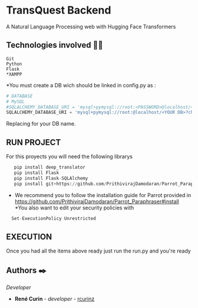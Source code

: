 # TransQuest Backend
A Natural Language Processing  web with Hugging Face Transformers

## Technologies involved 👩‍💻
```
Git
Python
Flask
*XAMPP
```
*You must create a DB wich should be linked in config.py as :
```py
# DATABASE
# MySQL
#SQLALCHEMY_DATABASE_URI = 'mysql+pymysql://root:<PASSWORD>@localhost/<YOUR DB>?charset=utf8mb4'
SQLALCHEMY_DATABASE_URI = 'mysql+pymysql://root:@localhost/<YOUR DB>?charset=utf8mb4'
```
Replacing <YOUR DB> for your DB name.

## RUN PROJECT
For this proyects you will need the following librarys
```py
   pip install deep_translator
   pip install Flask
   pip install Flask-SQLAlchemy
   pip install git+https://github.com/PrithivirajDamodaran/Parrot_Paraphraser.git *
```
* We recommend you to follow the installation guide for Parrot provided in https://github.com/PrithivirajDamodaran/Parrot_Paraphraser#install
*You also want to edit your security policies with
```py
  Set-ExecutionPolicy Unrestricted
```

## EXECUTION
Once you had all the items above ready just run the run.py  and you're ready

## Authors ✒️
_Developer_
* **René Curin** - *developer* - [rcurinz](https://github.com/rcurinz)
